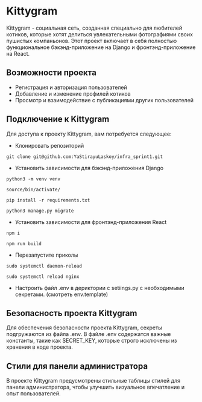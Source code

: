 # Kittygram

Kittygram - социальная сеть, созданная специально для любителей котиков, которые хотят делиться увлекательными фотографиями своих пушистых компаньонов. Этот проект включает в себя полностью функциональное бэкэнд-приложение на Django и фронтэнд-приложение на React.

## Возможности проекта

- Регистрация и авторизация пользователей
- Добавление и изменение профилей котиков
- Просмотр и взаимодействие с публикациями других пользователей

## Подключение к Kittygram

Для доступа к проекту Kittygram, вам потребуется следующее:

- Клонировать репозиторий

```
git clone git@github.com:YaStirayuLaskoy/infra_sprint1.git
```

- Установить зависимости для бэкэнд-приложения Django

```
python3 -m venv venv
```

```
source/bin/activate/
```

```
pip install -r requirements.txt
```

```
python3 manage.py migrate
```

- Установить зависимости для фронтэнд-приложения React

```
npm i
```

```
npm run build
```

- Перезапустите приколы

```
sudo systemctl daemon-reload
```

```
sudo systemctl reload nginx
```

- Настроить файл .env в дериктории с setiings.py с необходимыми секретами. (смотреть env.template)

## Безопасность проекта Kittygram

Для обеспечения безопасности проекта Kittygram, секреты подгружаются из файла .env. В файле .env содержатся важные константы, такие как SECRET_KEY, которые строго исключены из хранения в коде проекта.

## Стили для панели администратора

В проекте Kittygram предусмотрены стильные таблицы стилей для панели администратора, чтобы улучшить визуальное впечатление и опыт пользователей.


